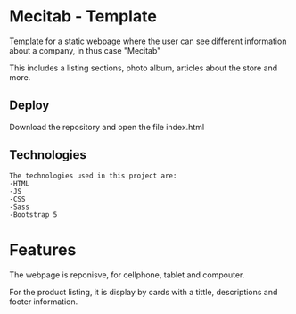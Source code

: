 # Mecitab - Template

Template for a static webpage where the user can see different information about a company, in thus case "Mecitab"

This includes a listing sections, photo album, articles about the store and more.


## Deploy

Download the repository and open the file index.html

## Technologies

```
The technologies used in this project are: 
-HTML
-JS
-CSS
-Sass
-Bootstrap 5
```


# Features
The webpage is reponisve, for cellphone, tablet and compouter.

For the product listing, it is display by cards with a tittle, descriptions and footer information.

